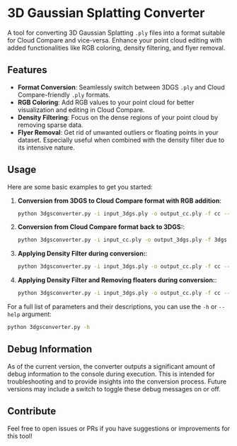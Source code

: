 # 3D Gaussian Splatting Converter

A tool for converting 3D Gaussian Splatting `.ply` files into a format suitable for Cloud Compare and vice-versa. Enhance your point cloud editing with added functionalities like RGB coloring, density filtering, and flyer removal.

## Features

- **Format Conversion**: Seamlessly switch between 3DGS `.ply` and Cloud Compare-friendly `.ply` formats.
- **RGB Coloring**: Add RGB values to your point cloud for better visualization and editing in Cloud Compare.
- **Density Filtering**: Focus on the dense regions of your point cloud by removing sparse data.
- **Flyer Removal**: Get rid of unwanted outliers or floating points in your dataset. Especially useful when combined with the density filter due to its intensive nature.

## Usage

Here are some basic examples to get you started:

1. **Conversion from 3DGS to Cloud Compare format with RGB addition**:
   ```bash
   python 3dgsconverter.py -i input_3dgs.ply -o output_cc.ply -f cc --rgb

2. **Conversion from Cloud Compare format back to 3DGS:**:
   ```bash
   python 3dgsconverter.py -i input_cc.ply -o output_3dgs.ply -f 3dgs

3. **Applying Density Filter during conversion:**:
   ```bash
   python 3dgsconverter.py -i input_3dgs.ply -o output_cc.ply -f cc --density_filter

3. **Applying Density Filter and Removing floaters during conversion:**:
   ```bash
   python 3dgsconverter.py -i input_3dgs.ply -o output_cc.ply -f cc --density_filter --remove fliers

For a full list of parameters and their descriptions, you can use the `-h` or `--help` argument:
```bash
python 3dgsconverter.py -h
```

## Debug Information

As of the current version, the converter outputs a significant amount of debug information to the console during execution. This is intended for troubleshooting and to provide insights into the conversion process. Future versions may include a switch to toggle these debug messages on or off.

## Contribute
Feel free to open issues or PRs if you have suggestions or improvements for this tool!

